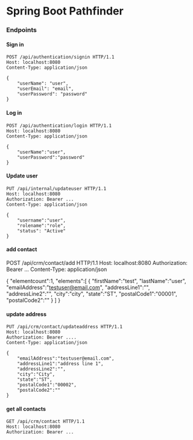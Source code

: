 # Spring Boot Pathfinder

### Endpoints

#### Sign in

	POST /api/authentication/signin HTTP/1.1
	Host: localhost:8080
	Content-Type: application/json

	{
		"userName": "user",
		"userEmail": "email",
		"userPassword": "password"
	}

#### Log in

	POST /api/authentication/login HTTP/1.1
	Host: localhost:8080
	Content-Type: application/json

	{
		"userName":"user",
		"userPassword":"password"
	}

#### Update user

	PUT /api/internal/updateuser HTTP/1.1
	Host: localhost:8080
	Authorization: Bearer ...
	Content-Type: application/json

	{
		"username":"user",
		"rolename":"role",
		"status": "Active"
	}

#### add contact

POST /api/crm/contact/add HTTP/1.1
Host: localhost:8080
Authorization: Bearer ...
Content-Type: application/json

{
    "elementcount":1,
    "elements":[
        {
            "firstName":"test",
            "lastName":"user",
            "emailAddress":"testuser@email.com",
            "addressLine1":"",
            "addressLine2":"",
            "city":"city",
            "state":"ST",
            "postalCode1":"00001",
            "postalCode2":""
        }
    ]
}

#### update address

	PUT /api/crm/contact/updateaddress HTTP/1.1
	Host: localhost:8080
	Authorization: Bearer ....
	Content-Type: application/json

	{
		"emailAddress":"testuser@email.com",
		"addressLine1":"address line 1",
		"addressLine2":"",
		"city":"City",
		"state":"ST",
		"postalCode1":"00002",
		"postalCode2":""
	}

#### get all contacts

	GET /api/crm/contact HTTP/1.1
	Host: localhost:8080
	Authorization: Bearer ...
